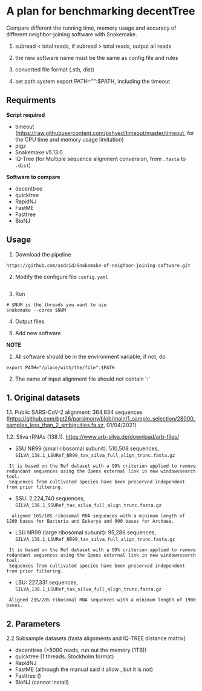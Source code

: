 # A plan for benchmarking decentTree
Compare different the running time, memory usage and accuracy of different neighbor-joining software with Snakemake.

1. subread < total reads, if subread > total reads, output all reads

3. the new software name must be the same as config file and rules
4. converted file format (.sth, dist)
5. set path system export PATH="":$PATH, including the timeout

## Requirments
  **Script required**
  - timeout (https://raw.githubusercontent.com/pshved/timeout/master/timeout, for the CPU time and memory usage limitation)
  - pigz
  - Snakemake v5.13.0
  - IQ-Tree (for Multiple sequence alignment conversion, from `.fasta` to `.dist`)
  
  **Software to compare**
  - decenttree
  - quicktree
  - RapidNJ
  - FastME
  - Fasttree
  - BioNJ 

## Usage
1. Download the pipeline
```
https://github.com/asdcid/Snakemake-of-neighbor-joining-software.git
```

2. Modify the configure file `config.yaml`

```

```

3. Run
```
# $NUM is the threads you want to use
snakemake --cores $NUM
```

4. Output files

5. Add new software


**NOTE**
1. All software should be in the environment variable, if not, do
```
export PATH="/place/with/the/file":$PATH
```
2. The name of input alignment file should not contain ':'

 


## 1. Original datasets
1.1. Public SARS-CoV-2 alignment: 364,834 sequences (https://github.com/bpt26/parsimony/blob/main/1_sample_selection/28000_samples_less_than_2_ambiguities.fa.xz, 01/04/2021)

1.2. Sliva rRNAs (138.1). https://www.arb-silva.de/download/arb-files/

 - SSU NR99 (small ribosomal subunit): 510,508 sequences, `SILVA_138.1_LSURef_NR99_tax_silva_full_align_trunc.fasta.gz`
 ```
  It is based on the Ref dataset with a 99% criterion applied to remove redundant sequences using the Opens external link in new windowvsearch tool. 
  Sequences from cultivated species have been preserved independent from prior filtering.
  ```

  - SSU: 2,224,740 sequences,  `SILVA_138.1_SSURef_tax_silva_full_align_trunc.fasta.gz`
```
  aligned 16S/18S ribosomal RNA sequences with a minimum length of 1200 bases for Bacteria and Eukarya and 900 bases for Archaea.
```



  - LSU NR99 (large ribosomal subunit): 95,286 sequences,  `SILVA_138.1_LSURef_NR99_tax_silva_full_align_trunc.fasta.gz`
 ```
  It is based on the Ref dataset with a 99% criterion applied to remove redundant sequences using the Opens external link in new windowvsearch tool. 
  Sequences from cultivated species have been preserved independent from prior filtering.
  ```
  - LSU: 227,331 sequences,  `SILVA_138.1_LSURef_tax_silva_full_align_trunc.fasta.gz`
```
 Aligned 23S/28S ribosomal RNA sequences with a minimum length of 1900 bases.
```

## 2. Parameters


 2.2 Subsample datasets (fasta alignments and IQ-TREE distance matrix)
 
  - decenttree (>5000 reads, run out the memory (1TB))
  - quicktree (1 threads, Stockholm format)
  - RapidNJ
  - FastME (although the manual said it allow , but it is not)
  - Fasttree ()
  - BioNJ (cannot install)
 
